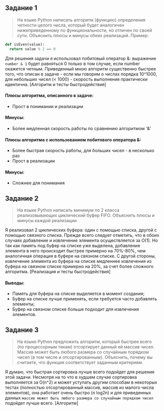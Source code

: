 ## Задание 1
> На языке Python написать алгоритм (функцию) определения четности целого числа, который будет аналогичен нижеприведенному по функциональности, но отличен по своей сути. Объяснить плюсы и минусы обеих реализаций.
Пример:
```python
def isEven(value):
  return value % 2 == 0
```

Для решения задачи я использовал побитовый оператор &: выражение `number & 1` будет равняться 0 только в том случае, если number окажется четным. Приведенный мною алгоритм существенно быстрее того, что описан в задаче - если мы говорим о числах порядка 10^1000, для небольших чисел (< 1000) - скорость выполнения практически идентична. [Алгоритм и тесты быстродействия]

#### Плюсы алгоритма, описанного в задаче:
* Прост в понимании и реализации

#### Минусы:
* Более медленная скорость работы по сравнению алгоритмом '&'

#### Плюсы алгоритма с использованием побитового оператора &:
* Более быстрая скорость работы, для больших чисел - в несколько раз
* Прост в реализации

#### Минусы:
* Сложнее для понимания

## Задание 2
> На языке Python написать минимум по 2 класса реализовывающих циклический буфер FIFO. Объяснить плюсы и минусы каждой реализации.

Я реализовал 2 циклических буфера: один с помощью списка, другой с помощью связного списка. Прежде всего следует отметить, что в обоих случаях добавление и извлечение элемента осуществляется за O(1). Но так как память под буфер на списке уже выделена, добавление элемента в него происходит быстрее примерно на 70%-80%, чем аналогичная операция в буфере на связном списке. С другой стороны, извлечение элемента из буфера на списке медленнее извлечения из буфера на связном списке примерно на 20%, за счет более сложного алгоритма. [Реализация и тесты быстродействия]

#### Выводы:
* Память для буфера на списке выделяется в момент создания;
* Буфер на списке лучше применять, если требуется часто добавлять элементы;
* Буфер на связном списке больше подходит для извлечения элементов.

## Задание 3
> На языке Python предложить алгоритм, который быстрее всего (по процессорным тикам) отсортирует данный ей массив чисел. Массив может быть любого размера со случайным порядком чисел (в том числе и отсортированным). Объяснить, почему вы считаете, что функция соответствует заданным критериям.

Я думаю, что быстрая сортировка лучше всего подойдет для решения этой задачи. Несмотря на то что в худшем случае сортировка выполняется за O(n^2) и может уступать другим способам в некоторых тестах (полностью отсортированный массив, массив из малого числа элементов), она работает очень быстро (n log2n) и для приведенных данных `массив может быть любого размера со случайным порядком чисел` подойдет лучше всего. [Алгоритм]
